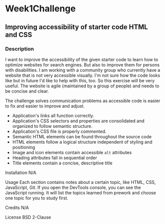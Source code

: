# Week1Challenge
## Improving accessibility of starter code HTML and CSS

### Description
I want to improve the accessibility of the given starter code to learn how to optimize websites for search engines. But also to improve them for persons with disabilities. I am working with a community group who currently have a website that is not very accessible visually. I'm not sure how the code looks like but in future I'd like to help with this, too. So this exercise will be very useful. The website is agile (maintained by a group of people) and needs to be concise and clear.

The challenge solves communication problems as accessible code is easier to fix and easier to improve and adjust.

- Application's links all function correctly.
- Application's CSS selectors and properties are consolidated and organized to follow semantic structure.
- Application's CSS file is properly commented.
- Semantic HTML elements can be found throughout the source code
- HTML elements follow a logical structure independent of styling and positioning
- Image and icon elements contain accessible `alt` attributes
- Heading attributes fall in sequential order
- Title elements contain a concise, descriptive title

Installation
N/A

Usage
Each section contains notes about a certain topic, like HTML, CSS, JavaScript, Git. If you open the DevTools console, you can see the JavaScript running. It will list the topics learned from prework and choose one topic for you to study first.


Credits
N/A

License
BSD 2-Clause